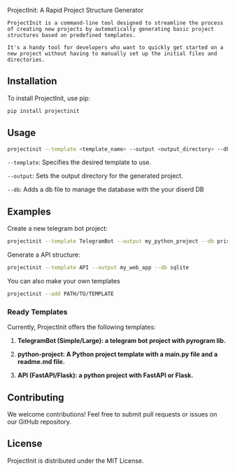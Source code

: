 ProjectInit: A Rapid Project Structure Generator
```
ProjectInit is a command-line tool designed to streamline the process of creating new projects by automatically generating basic project structures based on predefined templates.

It's a handy tool for developers who want to quickly get started on a new project without having to manually set up the initial files and directories.
```

## **Installation**
To install ProjectInit, use pip:

```bash
pip install projectinit
```

## **Usage**
```bash
projectinit --template <template_name> --output <output_directory> --db <supported_database>
```

`--template`: Specifies the desired template to use.

`--output`: Sets the output directory for the generated project.

`--db`: Adds a db file to manage the database with the your diserd DB

## Examples
Create a new telegram bot project:
```bash
projectinit --template TelegramBot --output my_python_project --db prisma
```

Generate a API structure:
```bash
projectinit --template API --output my_web_app --db sqlite
```

You can also make your own templates
```bash
projectinit --add PATH/TO/TEMPLATE
```


### Ready Templates
Currently, ProjectInit offers the following templates:

1. **TelegramBot (Simple/Large): a telegram bot project with pyrogram lib.**

2. **python-project: A Python project template with a main.py file and a readme.md file.**

3. **API (FastAPI/Flask): a python project with FastAPI or Flask.**

## **Contributing**
We welcome contributions! Feel free to submit pull requests or issues on our GitHub repository.

## **License**
ProjectInit is distributed under the MIT License.